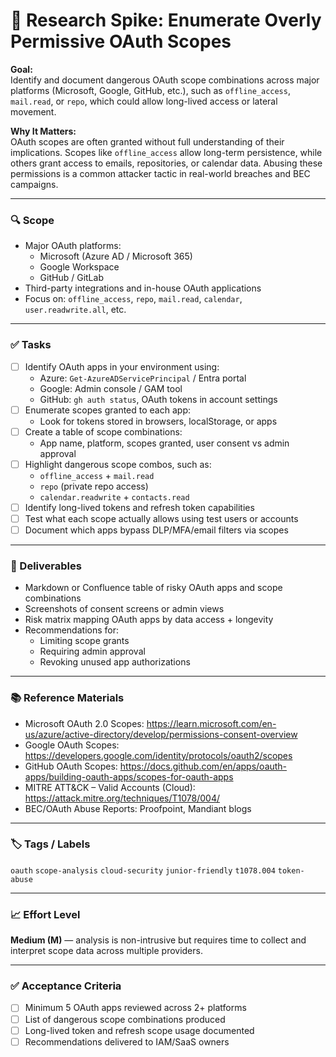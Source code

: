 
# 🔐 Research Spike: Enumerate Overly Permissive OAuth Scopes

**Goal:**  
Identify and document dangerous OAuth scope combinations across major platforms (Microsoft, Google, GitHub, etc.), such as `offline_access`, `mail.read`, or `repo`, which could allow long-lived access or lateral movement.

**Why It Matters:**  
OAuth scopes are often granted without full understanding of their implications. Scopes like `offline_access` allow long-term persistence, while others grant access to emails, repositories, or calendar data. Abusing these permissions is a common attacker tactic in real-world breaches and BEC campaigns.

---

### 🔍 Scope
- Major OAuth platforms:
  - Microsoft (Azure AD / Microsoft 365)
  - Google Workspace
  - GitHub / GitLab
- Third-party integrations and in-house OAuth applications
- Focus on: `offline_access`, `repo`, `mail.read`, `calendar`, `user.readwrite.all`, etc.

---

### ✅ Tasks
- [ ] Identify OAuth apps in your environment using:
  - Azure: `Get-AzureADServicePrincipal` / Entra portal
  - Google: Admin console / GAM tool
  - GitHub: `gh auth status`, OAuth tokens in account settings
- [ ] Enumerate scopes granted to each app:
  - Look for tokens stored in browsers, localStorage, or apps
- [ ] Create a table of scope combinations:
  - App name, platform, scopes granted, user consent vs admin approval
- [ ] Highlight dangerous scope combos, such as:
  - `offline_access` + `mail.read`
  - `repo` (private repo access)
  - `calendar.readwrite` + `contacts.read`
- [ ] Identify long-lived tokens and refresh token capabilities
- [ ] Test what each scope actually allows using test users or accounts
- [ ] Document which apps bypass DLP/MFA/email filters via scopes

---

### 🎯 Deliverables
- Markdown or Confluence table of risky OAuth apps and scope combinations
- Screenshots of consent screens or admin views
- Risk matrix mapping OAuth apps by data access + longevity
- Recommendations for:
  - Limiting scope grants
  - Requiring admin approval
  - Revoking unused app authorizations

---

### 📚 Reference Materials
- Microsoft OAuth 2.0 Scopes: https://learn.microsoft.com/en-us/azure/active-directory/develop/permissions-consent-overview
- Google OAuth Scopes: https://developers.google.com/identity/protocols/oauth2/scopes
- GitHub OAuth Scopes: https://docs.github.com/en/apps/oauth-apps/building-oauth-apps/scopes-for-oauth-apps
- MITRE ATT&CK – Valid Accounts (Cloud): https://attack.mitre.org/techniques/T1078/004/
- BEC/OAuth Abuse Reports: Proofpoint, Mandiant blogs

---

### 🏷️ Tags / Labels
`oauth` `scope-analysis` `cloud-security` `junior-friendly` `t1078.004` `token-abuse`

---

### 📈 Effort Level
**Medium (M)** — analysis is non-intrusive but requires time to collect and interpret scope data across multiple providers.

---

### ✅ Acceptance Criteria
- [ ] Minimum 5 OAuth apps reviewed across 2+ platforms
- [ ] List of dangerous scope combinations produced
- [ ] Long-lived token and refresh scope usage documented
- [ ] Recommendations delivered to IAM/SaaS owners

